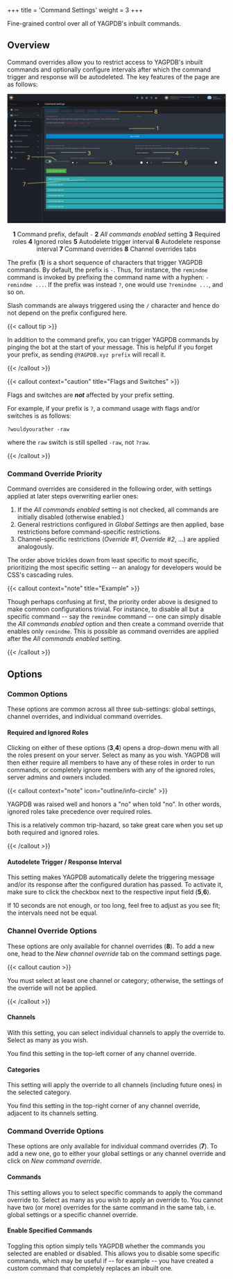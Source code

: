 +++
title = 'Command Settings'
weight = 3
+++

Fine-grained control over all of YAGPDB's inbuilt commands.

<!--more-->

## Overview

Command overrides allow you to restrict access to YAGPDB's inbuilt commands and optionally configure intervals after
which the command trigger and response will be autodeleted. The key features of the page are as follows:

![Overview of the Command Settings page.](command_settings_overview.png)

<center>

**1** Command prefix, default `-` **2** _All commands enabled_ setting **3** Required roles **4** Ignored roles
**5** Autodelete trigger interval **6** Autodelete response interval **7** Command overrides **8** Channel overrides tabs

</center>

The prefix (**1**) is a short sequence of characters that trigger YAGPDB commands. By default, the prefix is `-`. Thus,
for instance, the `remindme` command is invoked by prefixing the command name with a hyphen: `-remindme ...`. If the
prefix was instead `?`, one would use `?remindme ...`, and so on.

Slash commands are always triggered using the `/` character and hence do not depend on the prefix configured here.

{{< callout tip >}}

In addition to the command prefix, you can trigger YAGPDB commands by pinging the bot at the start of your message. This
is helpful if you forget your prefix, as sending `@YAGPDB.xyz prefix` will recall it.

{{< /callout >}}

{{< callout context="caution" title="Flags and Switches" >}}

Flags and switches are **_not_** affected by your prefix setting.

For example, if your prefix is `?`, a command usage with flags and/or switches is as follows:

```
?wouldyourather -raw
```

where the `raw` switch is still spelled `-raw`, not `?raw`.

{{< /callout >}}

### Command Override Priority

Command overrides are considered in the following order, with settings applied at later steps overwriting earlier ones:

1. If the _All commands enabled_ setting is not checked, all commands are initially disabled (otherwise enabled.)
2. General restrictions configured in _Global Settings_ are then applied, base restrictions before command-specific restrictions.
3. Channel-specific restrictions (_Override #1_, _Override #2_, ...) are applied analogously.

The order above trickles down from least specific to most specific, prioritizing the most specific setting -- an analogy
for developers would be CSS's cascading rules.

{{< callout context="note" title="Example" >}}

Though perhaps confusing at first, the priority order above is designed to make common configurations trivial. For
instance, to disable all but a specific command -- say the `remindme` command -- one can simply disable the _All
commands enabled_ option and then create a command override that enables only `remindme`. This is possible as command
overrides are applied after the _All commands enabled_ setting.

{{< /callout >}}

## Options

### Common Options

These options are common across all three sub-settings: global settings, channel overrides, and individual command
overrides.

#### Required and Ignored Roles

Clicking on either of these options (**3**,**4**) opens a drop-down menu with all the roles present on your server.
Select as many as you wish. YAGPDB will then either require all members to have any of these roles in order to run
commands, or completely ignore members with any of the ignored roles, server admins and owners included.

{{< callout context="note" icon="outline/info-circle" >}}

YAGPDB was raised well and honors a "no" when told "no". In other words, ignored roles take precedence over required
roles.

This is a relatively common trip-hazard, so take great care when you set up both required and ignored roles.

{{< /callout >}}

#### Autodelete Trigger / Response Interval

This setting makes YAGPDB automatically delete the triggering message and/or its response after the configured duration
has passed. To activate it, make sure to click the checkbox next to the respective input field (**5**,**6**).

If 10 seconds are not enough, or too long, feel free to adjust as you see fit; the intervals need not be equal.

### Channel Override Options

These options are only available for channel overrides (**8**). To add a new one, head to the _New channel override_
tab on the command settings page.

{{< callout caution >}}

You must select at least one channel or category; otherwise, the settings of the override will not be applied.

{{< /callout >}}

#### Channels

With this setting, you can select individual channels to apply the override to. Select as many as you wish.

You find this setting in the top-left corner of any channel override.

#### Categories

This setting will apply the override to all channels (including future ones) in the selected category.

You find this setting in the top-right corner of any channel override, adjacent to its channels setting.

### Command Override Options

These options are only available for individual command overrides (**7**). To add a new one, go to either your
global settings or any channel override and click on _New command override_.

#### Commands

This setting allows you to select specific commands to apply the command override to. Select as many as you wish to
apply an override to. You cannot have two (or more) overrides for the same command in the same tab, i.e. global settings
or a specific channel override.

#### Enable Specified Commands

Toggling this option simply tells YAGPDB whether the commands you selected are enabled or disabled. This allows you to
disable some specific commands, which may be useful if -- for example -- you have created a custom command that
completely replaces an inbuilt one.
